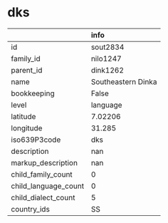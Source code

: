 # dks
|                      | info               |
|:---------------------|:-------------------|
| id                   | sout2834           |
| family_id            | nilo1247           |
| parent_id            | dink1262           |
| name                 | Southeastern Dinka |
| bookkeeping          | False              |
| level                | language           |
| latitude             | 7.02206            |
| longitude            | 31.285             |
| iso639P3code         | dks                |
| description          | nan                |
| markup_description   | nan                |
| child_family_count   | 0                  |
| child_language_count | 0                  |
| child_dialect_count  | 5                  |
| country_ids          | SS                 |